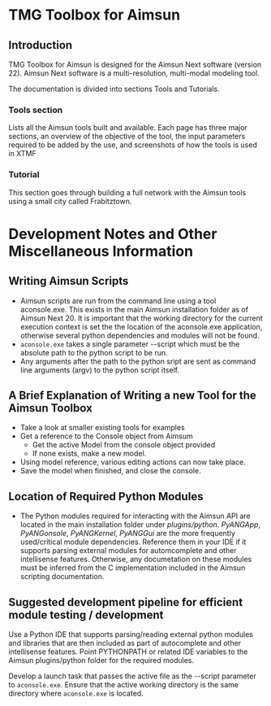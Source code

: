 # TMG Toolbox for Aimsun

## Introduction

TMG Toolbox for Aimsun is designed for the Aimsun Next software 
(version 22). Aimsun Next software is a multi-resolution, multi-modal 
modeling tool.

The documentation is divided into sections Tools and Tutorials.

### Tools section

Lists all the Aimsun tools built and available. Each page has three major sections,
an overview of the objective of the tool, the input parameters required 
to be added by the use, and screenshots of how the tools is used in
XTMF

### Tutorial

This section goes through building a full network with the Aimsun tools 
using a small city called Frabitztown.

# Development Notes and Other Miscellaneous Information

## Writing Aimsun Scripts

- Aimsun scripts are run from the command line using a tool aconsole.exe. This exists in the main Aimsun installation folder as of Aimsun Next 20. 
It is important that the working directory for the current execution context is set the the location of the aconsole.exe application, otherwise several
python dependencies and modules will not be found.
- `aconsole.exe` takes a single parameter --script which must be the absolute path to the python script to be run.
- Any arguments after the path to the python sript are sent as command line arguments (argv) to the python script itself.

## A Brief Explanation of Writing a new Tool  for the Aimsun Toolbox

- Take a look at smaller existing tools for examples
- Get a reference to the Console object from Aimsum
    - Get the active Model from the console object provided
    - If none exists, make a new model.
- Using model reference, various editing actions can now take place.
- Save the model when finished, and close the console.

## Location of Required Python Modules

- The Python modules required for interacting with the Aimsun API are located in the main installation folder under *plugins/python*. *PyANGApp*, *PyANGonsole*, *PyANGKernel*, *PyANGGui* are the more frequently used/critical module dependencies. Reference them in your IDE if it supports parsing external modules for automcomplete and other intellisense features. Otherwise, any documetation on these modules must be inferred from the C implementation included in the Aimsun scripting documentation.

## Suggested development pipeline for efficient module testing / development

Use a Python IDE that supports parsing/reading external python modules and libraries that are then included as part of autocomplete and other intellisense features. Point PYTHONPATH or related IDE variables to the Aimsun plugins/python folder for the required modules.

Develop a launch task that passes the active file as the --script parameter to `aconsole.exe`.  Ensure that the active working directory is the same directory where `aconsole.exe` is located. 

